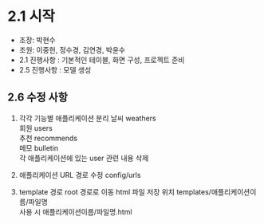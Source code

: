 # 2.1 시작

- 조장: 박현수
- 조원: 이중헌, 정수경, 김연경, 박윤수
- 2.1 진행사항 : 기본적인 테이블, 화면 구성,  프로젝트 준비 
- 2.5 진행사항 : 모델 생성


## 2.6 수정 사항 
1. 각각 기능별 애플리케이션 분리
날씨 weathers   
회원 users   
추천 recommends   
메모 bulletin   
각 애플리케이션에 있는 user 관련 내용 삭제   

2. 애플리케이션 URL 경로 수정 config/urls

3. template 경로 root 경로로 이동
html 파일 저장 위치 templates/애플리케이션이름/파일명   
사용 시 애플리케이션이름/파일명.html

